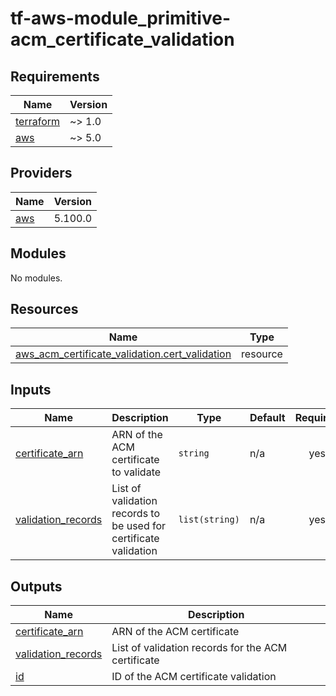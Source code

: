 # tf-aws-module_primitive-acm_certificate_validation

<!-- BEGIN_TF_DOCS -->
## Requirements

| Name | Version |
|------|---------|
| <a name="requirement_terraform"></a> [terraform](#requirement\_terraform) | ~> 1.0 |
| <a name="requirement_aws"></a> [aws](#requirement\_aws) | ~> 5.0 |

## Providers

| Name | Version |
|------|---------|
| <a name="provider_aws"></a> [aws](#provider\_aws) | 5.100.0 |

## Modules

No modules.

## Resources

| Name | Type |
|------|------|
| [aws_acm_certificate_validation.cert_validation](https://registry.terraform.io/providers/hashicorp/aws/latest/docs/resources/acm_certificate_validation) | resource |

## Inputs

| Name | Description | Type | Default | Required |
|------|-------------|------|---------|:--------:|
| <a name="input_certificate_arn"></a> [certificate\_arn](#input\_certificate\_arn) | ARN of the ACM certificate to validate | `string` | n/a | yes |
| <a name="input_validation_records"></a> [validation\_records](#input\_validation\_records) | List of validation records to be used for certificate validation | `list(string)` | n/a | yes |

## Outputs

| Name | Description |
|------|-------------|
| <a name="output_certificate_arn"></a> [certificate\_arn](#output\_certificate\_arn) | ARN of the ACM certificate |
| <a name="output_validation_records"></a> [validation\_records](#output\_validation\_records) | List of validation records for the ACM certificate |
| <a name="output_id"></a> [id](#output\_id) | ID of the ACM certificate validation |
<!-- END_TF_DOCS -->

